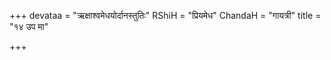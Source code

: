 +++
devataa = "ऋक्षाश्वमेधयोर्दानस्तुतिः"
RShiH = "प्रियमेध"
ChandaH = "गायत्री"
title = "१४ उप मा"

+++
